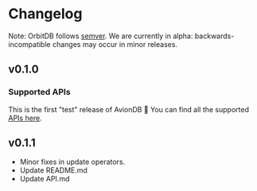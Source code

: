 # Changelog

Note: OrbitDB follows [semver](https://semver.org/). We are currently in alpha: backwards-incompatible changes may occur in minor releases.

## v0.1.0

### Supported APIs

This is the first "test" release of AvionDB 🎉 You can find all the supported [APIs here](API.md).

## v0.1.1

- Minor fixes in update operators.
- Update README.md
- Update API.md